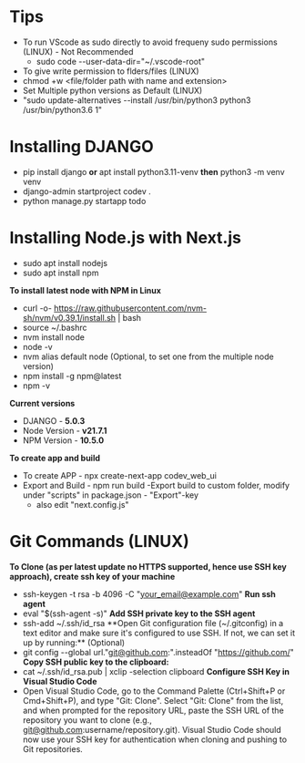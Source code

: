 
# Tips
- To run VScode as sudo directly to avoid frequeny sudo permissions (LINUX) - Not Recommended
  - sudo code --user-data-dir="~/.vscode-root"
- To give write permission to flders/files (LINUX)
 - chmod +w <file/folder path with name and extension>
- Set Multiple python versions as Default (LINUX)
 - "sudo update-alternatives --install /usr/bin/python3 python3 /usr/bin/python3.6 1"



# Installing DJANGO
- pip install django **or** apt install python3.11-venv **then** python3 -m venv venv
- django-admin startproject codev .
- python manage.py startapp todo


 # Installing Node.js with Next.js
- sudo apt install nodejs
- sudo apt install npm


**To install latest node with NPM in Linux**
- curl -o- https://raw.githubusercontent.com/nvm-sh/nvm/v0.39.1/install.sh | bash
- source ~/.bashrc
- nvm install node
- node -v
- nvm alias default node   (Optional, to set one from the multiple node version)
- npm install -g npm@latest
- npm -v

**Current versions**
- DJANGO - **5.0.3**
- Node Version - **v21.7.1**
- NPM Version - **10.5.0**

**To create app and build**
- To create APP - npx create-next-app codev_web_ui
- Export and Build - npm run build
  -Export build to custom folder, modify under "scripts" in package.json - "Export"-key
    - also edit "next.config.js"


# Git Commands (LINUX)
**To Clone (as per latest update no HTTPS supported, hence use SSH key approach), create ssh key of your machine**
  - ssh-keygen -t rsa -b 4096 -C "your_email@example.com"
**Run ssh agent**
  - eval "$(ssh-agent -s)"
**Add SSH private key to the SSH agent**
  - ssh-add ~/.ssh/id_rsa
**Open Git configuration file (~/.gitconfig) in a text editor and make sure it's configured to use SSH. If not, we can set it up by running:** (Optional)
  - git config --global url."git@github.com:".insteadOf "https://github.com/"
**Copy SSH public key to the clipboard:**
  - cat ~/.ssh/id_rsa.pub | xclip -selection clipboard 
**Configure SSH Key in Visual Studio Code**
  - Open Visual Studio Code, go to the Command Palette (Ctrl+Shift+P or Cmd+Shift+P), and type "Git: Clone". Select "Git: Clone" from the list, and when prompted for the repository URL, paste the SSH URL of the repository you want to clone (e.g., git@github.com:username/repository.git). Visual Studio Code should now use your SSH key for authentication when cloning and pushing to Git repositories.